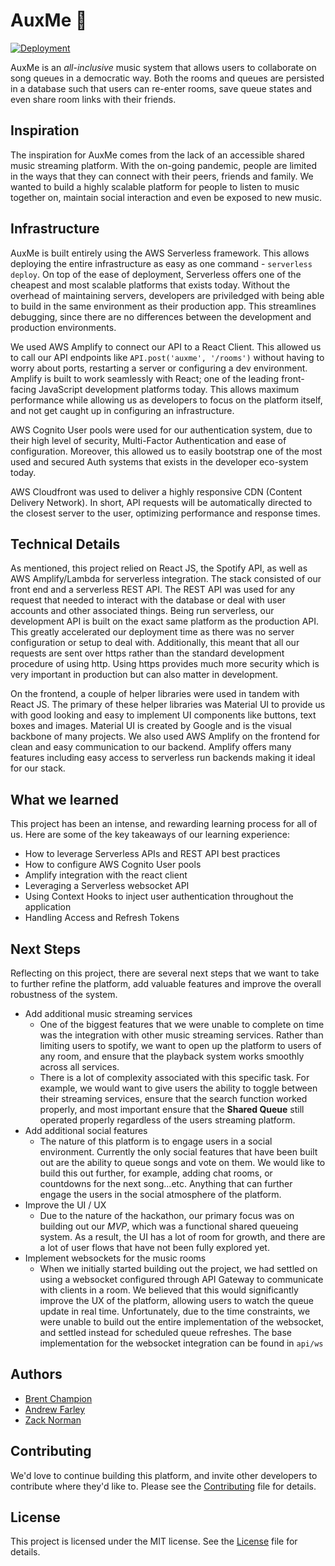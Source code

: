 # AuxMe 🎵

[![Deployment](https://api.netlify.com/api/v1/badges/1afa5581-6f6e-4c8e-8a7b-c7f5249a02cf/deploy-status)](https://app.netlify.com/sites/auxme/deploys)

AuxMe is an *all-inclusive* music system that allows users to collaborate on song queues in a democratic way. Both the rooms and queues are persisted in a database such that users can re-enter rooms, save queue states and even share room links with their friends. 

## Inspiration
The inspiration for AuxMe comes from the lack of an accessible shared music streaming platform. With the on-going pandemic, people are limited in the ways that they can connect with their peers, friends and family. We wanted to build a highly scalable platform for people to listen to music together on, maintain social interaction and even be exposed to new music.

## Infrastructure
AuxMe is built entirely using the AWS Serverless framework. This allows deploying the entire infrastructure as easy as one command - `serverless deploy`. On top of the ease of deployment, Serverless offers one of the cheapest and most scalable platforms that exists today. Without the overhead of maintaining servers, developers are priviledged with being able to build in the same environment as their production app. This streamlines debugging, since there are no differences between the development and production environments. 

We used AWS Amplify to connect our API to a React Client. This allowed us to call our API endpoints like `API.post('auxme', '/rooms')` without having to worry about ports, restarting a server or configuring a dev environment. Amplify is built to work seamlessly with React; one of the leading front-facing JavaScript development platforms today. This allows maximum performance while allowing us as developers to focus on the platform itself, and not get caught up in configuring an infrastructure. 

AWS Cognito User pools were used for our authentication system, due to their high level of security, Multi-Factor Authentication and ease of configuration. Moreover, this allowed us to easily bootstrap one of the most used and secured Auth systems that exists in the developer eco-system today. 

AWS Cloudfront was used to deliver a highly responsive CDN (Content Delivery Network). In short, API requests will be automatically directed to the closest server to the user, optimizing performance and response times. 

## Technical Details
As mentioned, this project relied on React JS, the Spotify API, as well as AWS Amplify/Lambda for serverless integration. The stack consisted of our front end and a serverless REST API. The REST API was used for any request that needed to interact with the database or deal with user accounts and other associated things. Being run serverless, our development API is built on the exact same platform as the production API. This greatly accelerated our deployment time as there was no server configuration or setup to deal with. Additionally, this meant that all our requests are sent over https rather than the standard development procedure of using http. Using https provides much more security which is very important in production but can also matter in development.

On the frontend, a couple of helper libraries were used in tandem with React JS. The primary of these helper libraries was Material UI to provide us with good looking and easy to implement UI components like buttons, text boxes and images. Material UI is created by Google and is the visual backbone of many projects. We also used AWS Amplify on the frontend for clean and easy communication to our backend. Amplify offers many features including easy access to serverless run backends making it ideal for our stack.

## What we learned
This project has been an intense, and rewarding learning process for all of us. Here are some of the key takeaways of our learning experience: 
- How to leverage Serverless APIs and REST API best practices
- How to configure AWS Cognito User pools
- Amplify integration with the react client
- Leveraging a Serverless websocket API
- Using Context Hooks to inject user authentication throughout the application
- Handling Access and Refresh Tokens

## Next Steps 
Reflecting on this project, there are several next steps that we want to take to further refine the platform, add valuable features and improve the overall robustness of the system. 

- Add additional music streaming services
    - One of the biggest features that we were unable to complete on time was the integration with other music streaming services. Rather than limiting users to spotify, we want to open up the platform to users of any room, and ensure that the playback system works smoothly across all services. 
    - There is a lot of complexity associated with this specific task. For example, we would want to give users the ability to toggle between their streaming services, ensure that the search function worked properly, and most important ensure that the **Shared Queue** still operated properly regardless of the users streaming platform. 
- Add additional social features
    - The nature of this platform is to engage users in a social environment. Currently the only social features that have been built out are the ability to queue songs and vote on them. We would like to build this out further, for example, adding chat rooms, or countdowns for the next song...etc. Anything that can further engage the users in the social atmosphere of the platform. 
- Improve the UI / UX
    - Due to the nature of the hackathon, our primary focus was on building out our *MVP*, which was a functional shared queueing system. As a result, the UI has a lot of room for growth, and there are a lot of user flows that have not been fully explored yet. 
- Implement websockets for the music rooms
    - When we initially started building out the project, we had settled on using a websocket configured through API Gateway to communicate with clients in a room. We believed that this would significantly improve the UX of the platform, allowing users to watch the queue update in real time. Unfortunately, due to the time constraints, we were unable to build out the entire implementation of the websocket, and settled instead for scheduled queue refreshes. The base implementation for the websocket integration can be found in `api/ws`

## Authors
- [Brent Champion](https://github.com/bchampp)
- [Andrew Farley](https://github.com/and1210)
- [Zack Norman](https://github.com/zacknorman)

## Contributing 
We'd love to continue building this platform, and invite other developers to contribute where they'd like to. Please see the [Contributing]('./CONTRIBUTING.md') file for details. 
## License
This project is licensed under the MIT license. See the [License]('./LICENSE') file for details. 
